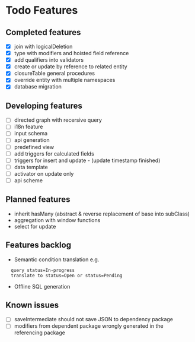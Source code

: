 # Todo Features

## Completed features

- [X] join with logicalDeletion
- [X] type with modifiers and hoisted field reference 
- [X] add qualifiers into validators
- [X] create or update by reference to related entity
- [X] closureTable general procedures
- [X] override entity with multiple namespaces
- [X] database migration
 
## Developing features

- [ ] directed graph with recersive query
- [ ] i18n feature
- [ ] input schema
- [ ] api generation
- [ ] predefined view
- [ ] add triggers for calculated fields 
- [ ] triggers for insert and update - (update timestamp finished)
- [ ] data template
- [ ] activator on update only
- [ ] api scheme

## Planned features

- inherit hasMany (abstract & reverse replacement of base into subClass)
- aggregation with window functions
- select for update

## Features backlog

- Semantic condition translation
e.g. 
```
  query status=In-progress
  translate to status=Open or status=Pending
```

- Offline SQL generation

## Known issues

- [ ] saveIntermediate should not save JSON to dependency package
- [ ] modifiers from dependent package wrongly generated in the referencing package